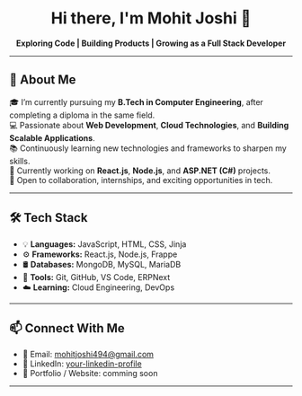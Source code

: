 <h1 align="center">Hi there, I'm Mohit Joshi 👋</h1>

<p align="center">
  <b>Exploring Code | Building Products | Growing as a Full Stack Developer</b>
</p>

---

## 🚀 About Me

🎓 I’m currently pursuing my **B.Tech in Computer Engineering**, after completing a diploma in the same field.  
💻 Passionate about **Web Development**, **Cloud Technologies**, and **Building Scalable Applications**.  
📚 Continuously learning new technologies and frameworks to sharpen my skills.  
🌱 Currently working on **React.js**, **Node.js**, and **ASP.NET (C#)** projects.  
🤝 Open to collaboration, internships, and exciting opportunities in tech.

---

## 🛠️ Tech Stack

- 💡 **Languages:** JavaScript, HTML, CSS, Jinja
- ⚙️ **Frameworks:** React.js, Node.js, Frappe
- 🛢️ **Databases:** MongoDB, MySQL, MariaDB
- 🔧 **Tools:** Git, GitHub, VS Code, ERPNext
- ☁️ **Learning:** Cloud Engineering, DevOps

---

## 📫 Connect With Me

- 📧 Email: mohitjoshi494@gmail.com
- 💼 LinkedIn: [your-linkedin-profile](www.linkedin.com/in/mohit-josii)  
- 🧠 Portfolio / Website: comming soon

---
